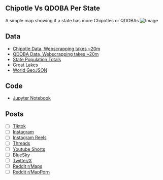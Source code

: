 ## Chipotle Vs QDOBA Per State
A simple map showing if a state has more Chipotles or QDOBAs
![Image](https://drive.google.com/uc?export=view&id=)

## Data
* [Chipotle Data, Webscrapping takes ~20m](../../restaurants/Chipotle_Per_State/)
* [QDOBA Data, Webscrapping takes ~20m](../../restaurants/QDOBA_Per_State/)
* [State Population Totals](https://www.census.gov/data/tables/time-series/demo/popest/2020s-state-total.html)
* [Great Lakes](https://usicecenter.gov/Products/GreatLakesData)
* [World GeoJSON](https://public.opendatasoft.com/explore/dataset/world-administrative-boundaries/export/?flg=en-us)

## Code
* [Jupyter Notebook](FormatData.ipynb)

## Posts
- [ ] [Tiktok]()
- [ ] [Instagram]()
- [ ] [Instagram Reels]()
- [ ] [Threads]()
- [ ] [Youtube Shorts]()
- [ ] [BlueSky]()
- [ ] [Twitter/X]()
- [ ] [Reddit r/Maps]()
- [ ] [Reddit r/MapPorn]()
